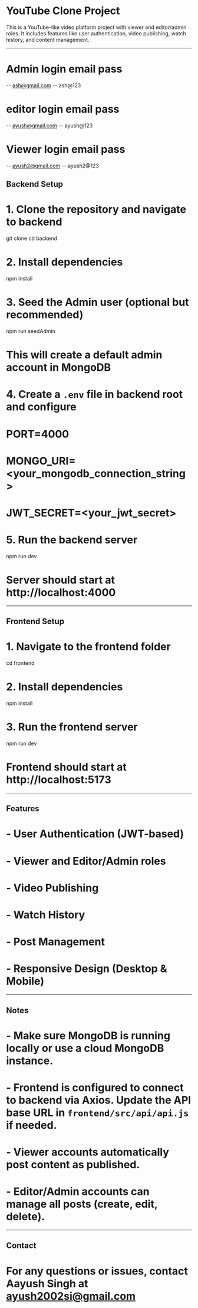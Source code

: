 # YouTube Clone Project

This is a YouTube-like video platform project with viewer and editor/admin roles. It includes features like user authentication, video publishing, watch history, and content management.

---

# Admin login email pass 
-- ash@gmail.com 
-- ash@123

# editor login email pass 
-- ayush@gmail.com 
-- ayush@123

# Viewer login email pass 
-- ayush2@gmail.com 
-- ayush2@123

## Backend Setup

# 1. Clone the repository and navigate to backend
git clone <your-repo-url>
cd backend

# 2. Install dependencies
npm install

# 3. Seed the Admin user (optional but recommended)
npm run seedAdmin
# This will create a default admin account in MongoDB

# 4. Create a `.env` file in backend root and configure
# PORT=4000
# MONGO_URI=<your_mongodb_connection_string>
# JWT_SECRET=<your_jwt_secret>

# 5. Run the backend server
npm run dev
# Server should start at http://localhost:4000

---

## Frontend Setup

# 1. Navigate to the frontend folder
cd frontend

# 2. Install dependencies
npm install

# 3. Run the frontend server
npm run dev
# Frontend should start at http://localhost:5173

---

## Features

# - User Authentication (JWT-based)
#   - Viewer and Editor/Admin roles
# - Video Publishing
# - Watch History
# - Post Management
# - Responsive Design (Desktop & Mobile)

---

## Notes

# - Make sure MongoDB is running locally or use a cloud MongoDB instance.
# - Frontend is configured to connect to backend via Axios. Update the API base URL in `frontend/src/api/api.js` if needed.
# - Viewer accounts automatically post content as published.
# - Editor/Admin accounts can manage all posts (create, edit, delete).

---

## Contact

# For any questions or issues, contact Aayush Singh at ayush2002si@gmail.com
